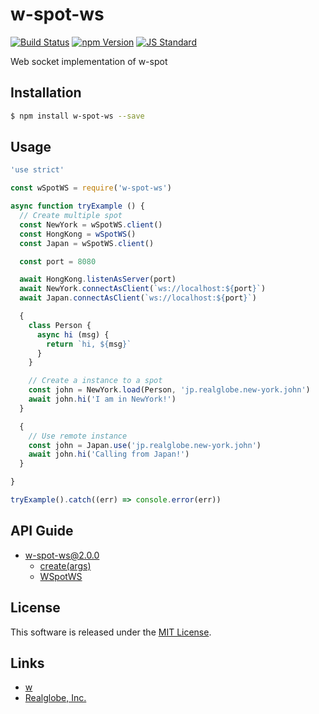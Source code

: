 w-spot-ws
==========

<!---
This file is generated by ape-tmpl. Do not update manually.
--->

<!-- Badge Start -->
<a name="badges"></a>

[![Build Status][bd_travis_shield_url]][bd_travis_url]
[![npm Version][bd_npm_shield_url]][bd_npm_url]
[![JS Standard][bd_standard_shield_url]][bd_standard_url]

[bd_repo_url]: https://github.com/realglobe-Inc/w-spot-ws
[bd_travis_url]: http://travis-ci.org/realglobe-Inc/w-spot-ws
[bd_travis_shield_url]: http://img.shields.io/travis/realglobe-Inc/w-spot-ws.svg?style=flat
[bd_travis_com_url]: http://travis-ci.com/realglobe-Inc/w-spot-ws
[bd_travis_com_shield_url]: https://api.travis-ci.com/realglobe-Inc/w-spot-ws.svg?token=
[bd_license_url]: https://github.com/realglobe-Inc/w-spot-ws/blob/master/LICENSE
[bd_codeclimate_url]: http://codeclimate.com/github/realglobe-Inc/w-spot-ws
[bd_codeclimate_shield_url]: http://img.shields.io/codeclimate/github/realglobe-Inc/w-spot-ws.svg?style=flat
[bd_codeclimate_coverage_shield_url]: http://img.shields.io/codeclimate/coverage/github/realglobe-Inc/w-spot-ws.svg?style=flat
[bd_gemnasium_url]: https://gemnasium.com/realglobe-Inc/w-spot-ws
[bd_gemnasium_shield_url]: https://gemnasium.com/realglobe-Inc/w-spot-ws.svg
[bd_npm_url]: http://www.npmjs.org/package/w-spot-ws
[bd_npm_shield_url]: http://img.shields.io/npm/v/w-spot-ws.svg?style=flat
[bd_standard_url]: http://standardjs.com/
[bd_standard_shield_url]: https://img.shields.io/badge/code%20style-standard-brightgreen.svg

<!-- Badge End -->


<!-- Description Start -->
<a name="description"></a>

Web socket implementation of w-spot

<!-- Description End -->


<!-- Overview Start -->
<a name="overview"></a>



<!-- Overview End -->


<!-- Sections Start -->
<a name="sections"></a>

<!-- Section from "doc/guides/01.Installation.md.hbs" Start -->

<a name="section-doc-guides-01-installation-md"></a>

Installation
-----

```bash
$ npm install w-spot-ws --save
```


<!-- Section from "doc/guides/01.Installation.md.hbs" End -->

<!-- Section from "doc/guides/02.Usage.md.hbs" Start -->

<a name="section-doc-guides-02-usage-md"></a>

Usage
---------

```javascript
'use strict'

const wSpotWS = require('w-spot-ws')

async function tryExample () {
  // Create multiple spot
  const NewYork = wSpotWS.client()
  const HongKong = wSpotWS()
  const Japan = wSpotWS.client()

  const port = 8080

  await HongKong.listenAsServer(port)
  await NewYork.connectAsClient(`ws://localhost:${port}`)
  await Japan.connectAsClient(`ws://localhost:${port}`)

  {
    class Person {
      async hi (msg) {
        return `hi, ${msg}`
      }
    }

    // Create a instance to a spot
    const john = NewYork.load(Person, 'jp.realglobe.new-york.john')
    await john.hi('I am in NewYork!')
  }

  {
    // Use remote instance
    const john = Japan.use('jp.realglobe.new-york.john')
    await john.hi('Calling from Japan!')
  }

}

tryExample().catch((err) => console.error(err))

```


<!-- Section from "doc/guides/02.Usage.md.hbs" End -->

<!-- Section from "doc/guides/10.API Guide.md.hbs" Start -->

<a name="section-doc-guides-10-a-p-i-guide-md"></a>

API Guide
-----

+ [w-spot-ws@2.0.0](./doc/api/api.md)
  + [create(args)](./doc/api/api.md#w-spot-ws-function-create)
  + [WSpotWS](./doc/api/api.md#w-spot-w-s-class)


<!-- Section from "doc/guides/10.API Guide.md.hbs" End -->


<!-- Sections Start -->


<!-- LICENSE Start -->
<a name="license"></a>

License
-------
This software is released under the [MIT License](https://github.com/realglobe-Inc/w-spot-ws/blob/master/LICENSE).

<!-- LICENSE End -->


<!-- Links Start -->
<a name="links"></a>

Links
------

+ [w][w_url]
+ [Realglobe, Inc.][realglobe,_inc__url]

[w_url]: https://github.com/realglobe-Inc/w
[realglobe,_inc__url]: http://realglobe.jp

<!-- Links End -->
